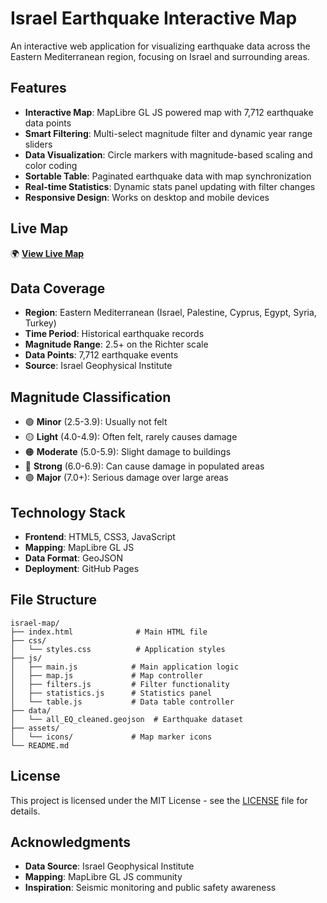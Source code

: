 # Israel Earthquake Interactive Map

An interactive web application for visualizing earthquake data across the Eastern Mediterranean region, focusing on Israel and surrounding areas.

## Features

- **Interactive Map**: MapLibre GL JS powered map with 7,712 earthquake data points
- **Smart Filtering**: Multi-select magnitude filter and dynamic year range sliders
- **Data Visualization**: Circle markers with magnitude-based scaling and color coding
- **Sortable Table**: Paginated earthquake data with map synchronization
- **Real-time Statistics**: Dynamic stats panel updating with filter changes
- **Responsive Design**: Works on desktop and mobile devices

## Live Map

🌍 **[View Live Map](https://tuvudel.github.io/israel-map/)**

## Data Coverage

- **Region**: Eastern Mediterranean (Israel, Palestine, Cyprus, Egypt, Syria, Turkey)
- **Time Period**: Historical earthquake records
- **Magnitude Range**: 2.5+ on the Richter scale
- **Data Points**: 7,712 earthquake events
- **Source**: Israel Geophysical Institute

## Magnitude Classification

- 🟢 **Minor** (2.5-3.9): Usually not felt
- 🟡 **Light** (4.0-4.9): Often felt, rarely causes damage
- 🟠 **Moderate** (5.0-5.9): Slight damage to buildings
- 🔴 **Strong** (6.0-6.9): Can cause damage in populated areas
- 🟣 **Major** (7.0+): Serious damage over large areas

## Technology Stack

- **Frontend**: HTML5, CSS3, JavaScript
- **Mapping**: MapLibre GL JS
- **Data Format**: GeoJSON
- **Deployment**: GitHub Pages

## File Structure

```
israel-map/
├── index.html              # Main HTML file
├── css/
│   └── styles.css          # Application styles
├── js/
│   ├── main.js            # Main application logic
│   ├── map.js             # Map controller
│   ├── filters.js         # Filter functionality
│   ├── statistics.js      # Statistics panel
│   └── table.js           # Data table controller
├── data/
│   └── all_EQ_cleaned.geojson  # Earthquake dataset
├── assets/
│   └── icons/             # Map marker icons
└── README.md
```

## License

This project is licensed under the MIT License - see the [LICENSE](LICENSE) file for details.

## Acknowledgments

- **Data Source**: Israel Geophysical Institute
- **Mapping**: MapLibre GL JS community
- **Inspiration**: Seismic monitoring and public safety awareness

